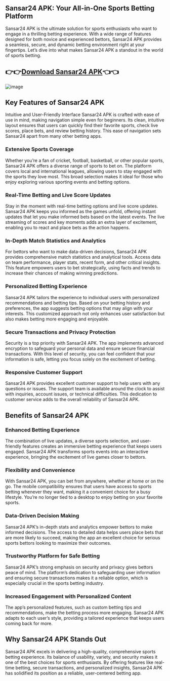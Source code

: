 ## Sansar24 APK: Your All-in-One Sports Betting Platform
Sansar24 APK is the ultimate solution for sports enthusiasts who want to engage in a thrilling betting experience. With a wide range of features designed for both novice and experienced bettors, Sansar24 APK provides a seamless, secure, and dynamic betting environment right at your fingertips. Let’s dive into what makes Sansar24 APK a standout in the world of sports betting.

## 👉👉<a href="https://aloapk.com/sansar24/">Download Sansar24 APK</a>👈👈
![image](https://github.com/user-attachments/assets/660e03aa-de32-43f2-a18d-619694d3e9a9)

## Key Features of Sansar24 APK
Intuitive and User-Friendly Interface
Sansar24 APK is crafted with ease of use in mind, making navigation simple even for beginners. Its clean, intuitive layout ensures that users can quickly find their favorite sports, check live scores, place bets, and review betting history. This ease of navigation sets Sansar24 apart from many other betting apps.

### Extensive Sports Coverage
Whether you’re a fan of cricket, football, basketball, or other popular sports, Sansar24 APK offers a diverse range of sports to bet on. The platform covers local and international leagues, allowing users to stay engaged with the sports they love most. This broad selection makes it ideal for those who enjoy exploring various sporting events and betting options.

### Real-Time Betting and Live Score Updates
Stay in the moment with real-time betting options and live score updates. Sansar24 APK keeps you informed as the games unfold, offering instant updates that let you make informed bets based on the latest events. The live streaming of scores and key moments adds an extra layer of excitement, enabling you to react and place bets as the action happens.

### In-Depth Match Statistics and Analytics
For bettors who want to make data-driven decisions, Sansar24 APK provides comprehensive match statistics and analytical tools. Access data on team performance, player stats, recent form, and other critical insights. This feature empowers users to bet strategically, using facts and trends to increase their chances of making winning predictions.

### Personalized Betting Experience
Sansar24 APK tailors the experience to individual users with personalized recommendations and betting tips. Based on your betting history and preferences, the app suggests betting options that may align with your interests. This customized approach not only enhances user satisfaction but also makes betting more engaging and enjoyable.

### Secure Transactions and Privacy Protection
Security is a top priority with Sansar24 APK. The app implements advanced encryption to safeguard your personal data and ensure secure financial transactions. With this level of security, you can feel confident that your information is safe, letting you focus solely on the excitement of betting.

### Responsive Customer Support
Sansar24 APK provides excellent customer support to help users with any questions or issues. The support team is available around the clock to assist with inquiries, account issues, or technical difficulties. This dedication to customer service adds to the overall reliability of Sansar24 APK.

## Benefits of Sansar24 APK
### Enhanced Betting Experience
The combination of live updates, a diverse sports selection, and user-friendly features creates an immersive betting experience that keeps users engaged. Sansar24 APK transforms sports events into an interactive experience, bringing the excitement of live games closer to bettors.

### Flexibility and Convenience
With Sansar24 APK, you can bet from anywhere, whether at home or on the go. The mobile compatibility ensures that users have access to sports betting whenever they want, making it a convenient choice for a busy lifestyle. You’re no longer tied to a desktop to enjoy betting on your favorite sports.

### Data-Driven Decision Making
Sansar24 APK’s in-depth stats and analytics empower bettors to make informed decisions. The access to detailed data helps users place bets that are more likely to succeed, making the app an excellent choice for serious sports bettors looking to maximize their outcomes.

### Trustworthy Platform for Safe Betting
Sansar24 APK’s strong emphasis on security and privacy gives bettors peace of mind. The platform’s dedication to safeguarding user information and ensuring secure transactions makes it a reliable option, which is especially crucial in the sports betting industry.

### Increased Engagement with Personalized Content
The app’s personalized features, such as custom betting tips and recommendations, make the betting process more engaging. Sansar24 APK adapts to each user’s style, providing a tailored experience that keeps users coming back for more.

## Why Sansar24 APK Stands Out
Sansar24 APK excels in delivering a high-quality, comprehensive sports betting experience. Its balance of usability, variety, and security makes it one of the best choices for sports enthusiasts. By offering features like real-time betting, secure transactions, and personalized insights, Sansar24 APK has solidified its position as a reliable, user-centered betting app.
